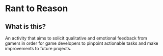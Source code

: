 # Rant to Reason

## What is this?

An activity that aims to solicit qualitative and emotional feedback from gamers in order for game developers to pinpoint actionable tasks and make improvements to future projects.
